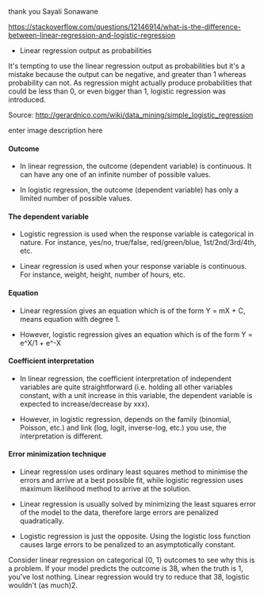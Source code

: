 thank you Sayali Sonawane

https://stackoverflow.com/questions/12146914/what-is-the-difference-between-linear-regression-and-logistic-regression

- Linear regression output as probabilities

It's tempting to use the linear regression output as probabilities but it's a mistake because the output can be negative, and greater than 1 whereas probability can not. As regression might actually produce probabilities that could be less than 0, or even bigger than 1, logistic regression was introduced.

Source: http://gerardnico.com/wiki/data_mining/simple_logistic_regression

enter image description here

#### Outcome

- In linear regression, the outcome (dependent variable) is continuous. It can have any one of an infinite number of possible values.

- In logistic regression, the outcome (dependent variable) has only a limited number of possible values.

#### The dependent variable

- Logistic regression is used when the response variable is categorical in nature. For instance, yes/no, true/false, red/green/blue, 1st/2nd/3rd/4th, etc.

- Linear regression is used when your response variable is continuous. For instance, weight, height, number of hours, etc.

#### Equation

- Linear regression gives an equation which is of the form Y = mX + C, means equation with degree 1.

- However, logistic regression gives an equation which is of the form Y = e^X/1 + e^-X

#### Coefficient interpretation

- In linear regression, the coefficient interpretation of independent variables are quite straightforward (i.e. holding all other variables constant, with a unit increase in this variable, the dependent variable is expected to increase/decrease by xxx).

- However, in logistic regression, depends on the family (binomial, Poisson, etc.) and link (log, logit, inverse-log, etc.) you use, the interpretation is different.

#### Error minimization technique

- Linear regression uses ordinary least squares method to minimise the errors and arrive at a best possible fit, while logistic regression uses maximum likelihood method to arrive at the solution.

- Linear regression is usually solved by minimizing the least squares error of the model to the data, therefore large errors are penalized quadratically.

- Logistic regression is just the opposite. Using the logistic loss function causes large errors to be penalized to an asymptotically constant.

Consider linear regression on categorical {0, 1} outcomes to see why this is a problem. If your model predicts the outcome is 38, when the truth is 1, you've lost nothing. Linear regression would try to reduce that 38, logistic wouldn't (as much)2.



